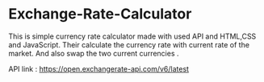 # Exchange-Rate-Calculator

This is simple currency rate calculator made with used API and HTML,CSS and JavaScript. Their calculate the currency rate with current rate of the market. And also swap the two current currencies .

API link : https://open.exchangerate-api.com/v6/latest
